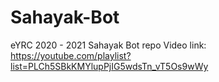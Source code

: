 # Sahayak-Bot
eYRC 2020 - 2021 Sahayak Bot repo
Video link: https://youtube.com/playlist?list=PLCh5SBkKMYlupPjIG5wdsTn_vT5Os9wWy
